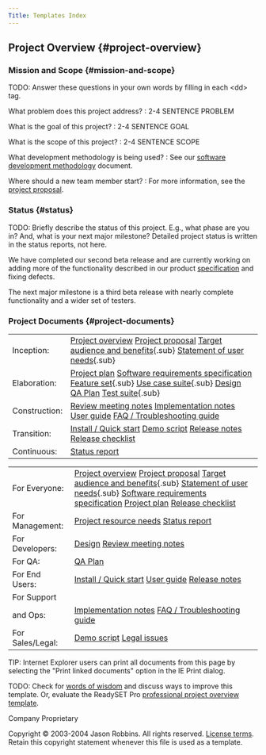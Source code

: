 ```yaml
---
Title: Templates Index
---
```


Project Overview {#project-overview}
----------------

### Mission and Scope {#mission-and-scope}

TODO: Answer these questions in your own words by filling in each
&lt;dd&gt; tag.

What problem does this project address?
:   2-4 SENTENCE PROBLEM

What is the goal of this project?
:   2-4 SENTENCE GOAL

What is the scope of this project?
:   2-4 SENTENCE SCOPE

What development methodology is being used?
:   See our [software development methodology](sdm.html) document.

Where should a new team member start?
:   For more information, see the [project proposal](proposal.html).

### Status {#status}

TODO: Briefly describe the status of this project. E.g., what phase are
you in? And, what is your next major milestone? Detailed project status
is written in the status reports, not here.

We have completed our second beta release and are currently working on
adding more of the functionality described in our product
[specification](srs.html) and fixing defects.

The next major milestone is a third beta release with nearly complete
functionality and a wider set of testers.

### Project Documents {#project-documents}

|               |                                                                                                                                                                                                                                               |
|---------------|-----------------------------------------------------------------------------------------------------------------------------------------------------------------------------------------------------------------------------------------------|
| Inception:    | [Project overview](index.html) [Project proposal](proposal.html) [Target audience and benefits](target-and-benefits.html){.sub} [Statement of user needs](user-needs.html){.sub}                                                              |
| Elaboration:  | [Project plan](plan.html) [Software requirements specification](srs.html) [Feature set](feature-set.html){.sub} [Use case suite](use-case-suite.html){.sub} [Design](design.html) [QA Plan](qa-plan.html) [Test suite](test-suite.html){.sub} |
| Construction: | [Review meeting notes](review-meeting-notes.html) [Implementation notes](implementation-notes.html) [User guide](userguide.html) [FAQ / Troubleshooting guide](faq.html)                                                                      |
| Transition:   | [Install / Quick start](install.html) [Demo script](demo-script.html) [Release notes](release-notes.html) [Release checklist](release-checklist.html)                                                                                         |
| Continuous:   | [Status report](status-report.html)                                                                                                                                                                                                           |

|                  |                                                                                                                                                                                                                                                                                                        |
|------------------|--------------------------------------------------------------------------------------------------------------------------------------------------------------------------------------------------------------------------------------------------------------------------------------------------------|
| For Everyone:    | [Project overview](index.html) [Project proposal](proposal.html) [Target audience and benefits](target-and-benefits.html){.sub} [Statement of user needs](user-needs.html){.sub} [Software requirements specification](srs.html) [Project plan](plan.html) [Release checklist](release-checklist.html) |
| For Management:  | [Project resource needs](resource-needs.html) [Status report](status-report.html)                                                                                                                                                                                                                      |
| For Developers:  | [Design](design.html) [Review meeting notes](review-meeting-notes.html)                                                                                                                                                                                                                                |
| For QA:          | [QA Plan](qa-plan.html)                                                                                                                                                                                                                                                                                |
| For End Users:   | [Install / Quick start](install.html) [User guide](userguide.html) [Release notes](release-notes.html)                                                                                                                                                                                                 |
| For Support      
 and Ops:          | [Implementation notes](implementation-notes.html) [FAQ / Troubleshooting guide](faq.html)                                                                                                                                                                                                              |
| For Sales/Legal: | [Demo script](demo-script.html) [Legal issues](legal.html)                                                                                                                                                                                                                                             |

TIP: Internet Explorer users can print all documents from this page by
selecting the "Print linked documents" option in the IE Print dialog.

TODO: Check for [words of
wisdom](http://readyset.tigris.org/words-of-wisdom/overview.html) and
discuss ways to improve this template. Or, evaluate the ReadySET Pro
[professional project overview
template](http://www.readysetpro.com/ "pro use case template and sample test plan").

Company Proprietary

Copyright © 2003-2004 Jason Robbins. All rights reserved. [License
terms](readyset-license.html). Retain this copyright statement whenever
this file is used as a template.


